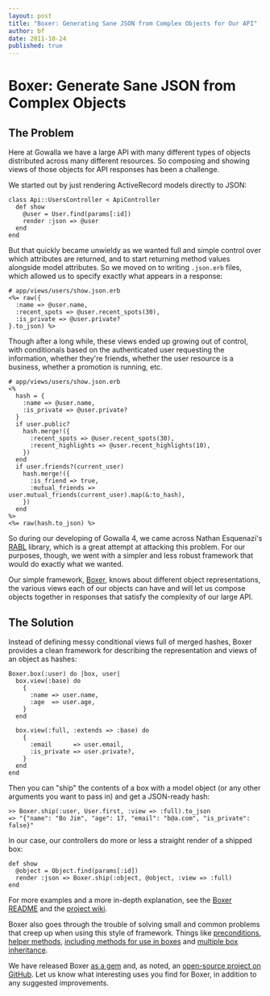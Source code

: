 ```yaml
---
layout: post
title: "Boxer: Generating Sane JSON from Complex Objects for Our API"
author: bf
date: 2011-10-24
published: true
---
```


# Boxer: Generate Sane JSON from Complex Objects

## The Problem

Here at Gowalla we have a large API with many different types of objects
distributed across many different resources. So composing and showing views of
those objects for API responses has been a challenge.

We started out by just rendering ActiveRecord models directly to JSON:

    class Api::UsersController < ApiController
      def show
        @user = User.find(params[:id])
        render :json => @user
      end
    end

But that quickly became unwieldy as we wanted full and simple control over
which attributes are returned, and to start returning method values alongside
model attributes. So we moved on to writing `.json.erb` files, which allowed
us to specify exactly what appears in a response:

    # app/views/users/show.json.erb
    <%= raw({
      :name => @user.name,
      :recent_spots => @user.recent_spots(30),
      :is_private => @user.private?
    }.to_json) %>

Though after a long while, these views ended up growing out of control, with
conditionals based on the authenticated user requesting the information,
whether they're friends, whether the user resource is a business, whether a
promotion is running, etc.

    # app/views/users/show.json.erb
    <%
      hash = {
        :name => @user.name,
        :is_private => @user.private?
      }
      if user.public?
        hash.merge!({
          :recent_spots => @user.recent_spots(30),
          :recent_highlights => @user.recent_highlights(10),
        })
      end
      if user.friends?(current_user)
        hash.merge!({
          :is_friend => true,
          :mutual_friends => user.mutual_friends(current_user).map(&:to_hash),
        })
      end
    %>
    <%= raw(hash.to_json) %>

So during our developing of Gowalla 4, we came across Nathan Esquenazi's
[RABL](https://github.com/nesquena/rabl) library, which is a great attempt
at attacking this problem. For our purposes, though, we went with a simpler
and less robust framework that would do exactly what we wanted.

Our simple framework, [Boxer](http://github.com/gowalla/boxer), knows about
different object representations, the various views each of our objects can
have and will let us compose objects together in responses that satisfy the
complexity of our large API.

## The Solution

Instead of defining messy conditional views full of merged hashes, Boxer
provides a clean framework for describing the representation and views of
an object as hashes:

    Boxer.box(:user) do |box, user|
      box.view(:base) do
        {
          :name => user.name,
          :age  => user.age,
        }
      end

      box.view(:full, :extends => :base) do
        {
          :email      => user.email,
          :is_private => user.private?,
        }
      end
    end

Then you can "ship" the contents of a box with a model object (or any other
arguments you want to pass in) and get a JSON-ready hash:

    >> Boxer.ship(:user, User.first, :view => :full).to_json
    => "{"name": "Bo Jim", "age": 17, "email": "b@a.com", "is_private": false}"

In our case, our controllers do more or less a straight render of a shipped
box:

    def show
      @object = Object.find(params[:id])
      render :json => Boxer.ship(:object, @object, :view => :full)
    end

For more examples and a more in-depth explanation, see the
[Boxer README](https://github.com/gowalla/boxer#readme) and the
[project wiki](https://github.com/gowalla/boxer/wiki).

Boxer also goes through the trouble of solving small and common problems that
creep up when using this style of framework. Things like [preconditions][1],
[helper methods][2], [including methods for use in boxes][3] and
[multiple box inheritance][4].

  [1]: https://github.com/gowalla/boxer/wiki/Preconditions
  [2]: https://github.com/gowalla/boxer/wiki/Helper-Methods-in-Boxes
  [3]: https://github.com/gowalla/boxer/wiki/Box-Includes
  [4]: https://github.com/gowalla/boxer/wiki/Multiple-Inheritance

We have released Boxer [as a gem](http://rubygems.org/gems/boxer) and, as
noted, an [open-source project on GitHub](https://github.com/gowalla/boxer).
Let us know what interesting uses you find for Boxer, in addition to any
suggested improvements.
